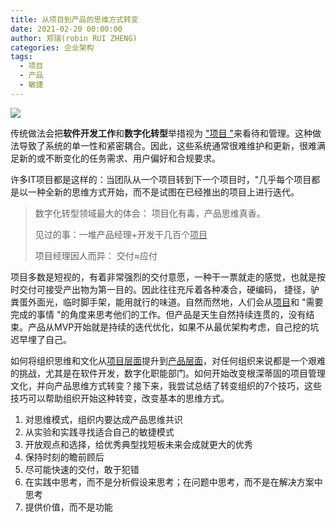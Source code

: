 ```yaml
---
title: 从项目到产品的思维方式转变
date: 2021-02-20 00:00:00
author: 郑瑞(robin RUI ZHENG)
categories: 企业架构
tags:
  - 项目
  - 产品
  - 敏捷
---
```


![](https://i.loli.net/2021/02/20/nYKSXOeRcNhHi31.png)

传统做法会把**软件开发工作**和**数字化转型**举措视为 <u>"项目 "</u>来看待和管理。这种做法导致了系统的单一性和紧密耦合。因此，这些系统通常很难维护和更新，很难满足新的或不断变化的任务需求、用户偏好和合规要求。 

许多IT项目都是这样的：当团队从一个项目转到下一个项目时，"几乎每个项目都是以一种全新的思维方式开始，而不是试图在已经推出的项目上进行迭代。

<!-- more -->

> 数字化转型领域最大的体会： 项目化有毒，产品思维真香。
>
> 见过的事：一堆产品经理+开发干几百个<u>项目</u>
>
> 项目经理因人而异： 交付≈应付

项目多数是短视的，有着非常强烈的交付意愿，一种干一票就走的感觉，也就是按时交付可接受产出物为第一目的。因此往往充斥着各种凑合，硬编码， 捷径，驴粪蛋外面光，临时脚手架，能用就行的味道。自然而然地，人们会从<u>项目</u>和 "需要完成的事情 "的角度来思考他们的工作。但产品是天生自然持续连贯的，没有结束。产品从MVP开始就是持续的迭代优化，如果不从最优架构考虑，自己挖的坑迟早埋了自己。

如何将组织思维和文化从<u>项目层面</u>提升到<u>产品层面</u>，对任何组织来说都是一个艰难的挑战，尤其是在软件开发，数字化职能部门。如何开始改变根深蒂固的项目管理文化，并向产品思维方式转变？接下来，我尝试总结了转变组织的7个技巧，这些技巧可以帮助组织开始这种转变，改变基本的思维方式。

1. 对思维模式，组织内要达成产品思维共识
2. 从实验和实践寻找适合自己的敏捷模式
3. 开放观点和选择，给优秀典型找短板未来会成就更大的优秀
4. 保持时刻的瞻前顾后
5. 尽可能快速的交付，敢于犯错
6. 在实践中思考，而不是分析假设来思考；在问题中思考，而不是在解决方案中思考
7. 提供价值，而不是功能




